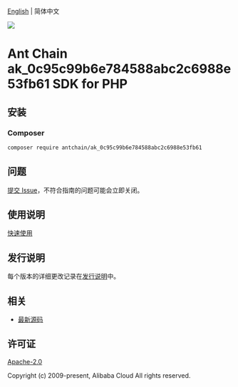 [English](README.md) | 简体中文

![](https://aliyunsdk-pages.alicdn.com/icons/AlibabaCloud.svg)

# Ant Chain ak_0c95c99b6e784588abc2c6988e53fb61 SDK for PHP

## 安装

### Composer

```bash
composer require antchain/ak_0c95c99b6e784588abc2c6988e53fb61
```

## 问题

[提交 Issue](https://github.com/alipay/antchain-openapi-prod-sdk/issues/new)，不符合指南的问题可能会立即关闭。

## 使用说明

[快速使用](https://github.com/alipay/antchain-openapi-prod-sdk)

## 发行说明

每个版本的详细更改记录在[发行说明](./ChangeLog.txt)中。

## 相关

* [最新源码](https://github.com/antchain-openapi-sdk-php)

## 许可证

[Apache-2.0](http://www.apache.org/licenses/LICENSE-2.0)

Copyright (c) 2009-present, Alibaba Cloud All rights reserved.

